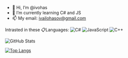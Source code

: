 - 👋 Hi, I’m @ivohas
- 🌱 I’m currently learning C# and JS
- 📫 My email: ivailohasov@gmail.com

<!---
ivohas/ivohas is a ✨ special ✨ repository because its `README.md` (this file) appears on your GitHub profile.
You can click the Preview link to take a look at your changes.
--->
Intrasted in these 📋Languages:
![C#](https://img.shields.io/badge/c%23-%23239120.svg?style=for-the-badge&logo=c-sharp&logoColor=white)
![JavaScript](https://img.shields.io/badge/javascript-%23323330.svg?style=for-the-badge&logo=javascript&logoColor=%23F7DF1E)
![C++](https://img.shields.io/badge/c++-%2300599C.svg?style=for-the-badge&logo=c%2B%2B&logoColor=white)

![GitHub Stats](https://github-readme-stats.vercel.app/api?username=ivohas&theme=radical)

[![Top Langs](https://github-readme-stats.vercel.app/api/top-langs/?username=ivohas&layout=compact)](https://github.com/anuraghazra/github-readme-stats)
